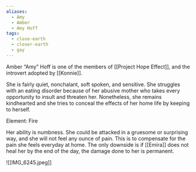 ```yaml
---
aliases:
  - Amy
  - Amber
  - Amy Hoff
tags:
  - close-earth
  - closer-earth
  - gay
---
```


Amber “Amy” Hoff is one of the members of [[Project Hope Effect]], and the introvert adopted by [[Konnie]]. 

She is fairly quiet, nonchalant, soft spoken, and sensitive. She struggles with an eating disorder because of her abusive mother who takes every opportunity to insult and threaten her. Nonetheless, she remains kindhearted and she tries to conceal the effects of her home life by keeping to herself. 

Element: Fire 

Her ability is numbness. She could be attacked in a gruesome or surprising way, and she will not feel any ounce of pain. This is to compensate for the pain she feels everyday at home. The only downside is if [[Emira]] does not heal her by the end of the day, the damage done to her is permanent. 

![[IMG_6245.jpeg]]